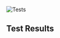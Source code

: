 ![Tests](https://github.com/xRevx/UnitTestingExercise/actions/workflows/main.yml/badge.svg) 


## Test Results
